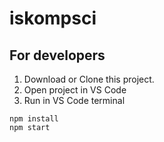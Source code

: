 # iskompsci

## For developers
1. Download or Clone this project.
2. Open project in VS Code
3. Run in VS Code terminal
```
npm install
npm start
```
